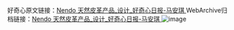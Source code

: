 好奇心原文链接：[Nendo 天然皮革产品_设计_好奇心日报-马安琪 ](https://www.qdaily.com/articles/9832.html)
WebArchive归档链接：[Nendo 天然皮革产品_设计_好奇心日报-马安琪 ](http://web.archive.org/web/20190623155032/https://www.qdaily.com/articles/9832.html)
![image](http://ww3.sinaimg.cn/large/007d5XDply1g3vgrn3tccj30u03rywn8)